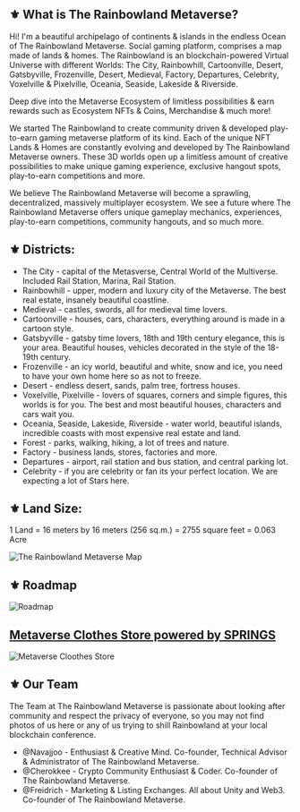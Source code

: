 ## ⚜️ What is The Rainbowland Metaverse?

Hi! I'm a beautiful archipelago of continents & islands in the endless Ocean of The Rainbowland Metaverse. Social gaming platform, comprises a map made of lands & homes. The Rainbowland is an blockchain-powered Virtual Universe with different Worlds: The City, Rainbowhill, Cartoonville, Desert, Gatsbyville, Frozenville, Desert, Medieval, Factory, Departures, Celebrity, Voxelville & Pixelville, Oceania, Seaside, Lakeside & Riverside.

Deep dive into the Metaverse Ecosystem of limitless possibilities & earn rewards such as Ecosystem NFTs & Coins, Merchandise & much more!

We started The Rainbowland to create community driven & developed play-to-earn gaming metaverse platform of its kind.
Each of the unique NFT Lands & Homes are constantly evolving and developed by The Rainbowland Metaverse owners.
These 3D worlds open up a limitless amount of creative possibilities to make unique gaming experience, exclusive hangout spots, play-to-earn competitions and more.

We believe The Rainbowland Metaverse will become a sprawling, decentralized, massively multiplayer ecosystem. 
We see a future where The Rainbowland Metaverse offers unique gameplay mechanics, experiences, play-to-earn competitions, community hangouts, and so much more.

## ⚜️ Districts:
- The City - capital of the Metasverse, Central World of the Multiverse. Included Rail Station, Marina, Rail Station.
- Rainbowhill - upper, modern and luxury city of the Metaverse. The best real estate, insanely beautiful coastline.
- Medieval - castles, swords, all for medieval time lovers.
- Cartoonville - houses, cars, characters, everything around is made in a cartoon style.
- Gatsbyville - gatsby time lovers, 18th and 19th century elegance, this is your area. Beautiful houses, vehicles decorated in the style of the 18-19th century.
- Frozenville - an icy world, beautiful and white, snow and ice, you need to have your own home here so as not to freeze.
- Desert - endless desert, sands, palm tree, fortress houses.
- Voxelville, Pixelville - lovers of squares, corners and simple figures, this worlds is for you. The best and most beautiful houses, characters and cars wait you.
- Oceania, Seaside, Lakeside, Riverside - water world, beautiful islands, incredible coasts with most expensive real estate and land.
- Forest - parks, walking, hiking, a lot of trees and nature.
- Factory - business lands, stores, factories and more.
- Departures - airport, rail station and bus station, and central parking lot.
- Celebrity - if you are celebrity or fan its your perfect location. We are expecting a lot of Stars here.

## ⚜️ Land Size:
1 Land = 16 meters by 16 meters (256 sq.m.) = 2755 square feet = 0.063 Acre

![The Rainbowland Metaverse Map](https://gateway.pinata.cloud/ipfs/QmRgaoeeVLpccXdKroS17icroNdXjLoVGDx5hvgKQRbwQb)

## ⚜️ Roadmap
![Roadmap](https://gateway.pinata.cloud/ipfs/QmbdDHFcWanUddxHR6ZohbaK3cBSdDcnzzp7fj6z24ZQNe)

## [Metaverse Clothes Store powered by SPRINGS](https://metaverse-18.creator-spring.com/)
![Metaverse Cloothes Store](https://gateway.pinata.cloud/ipfs/QmdHaaNxvGoWHytfg738wnzNCsgsHNuhE3L9uK6Z5dGFLq)

## ⚜️ Our Team
The Team at The Rainbowland Metaverse is passionate about looking after community and respect the privacy of everyone, so you may not find photos of us here or any of us trying to shill Rainbowland at your local blockchain conference.

- @Navajjoo - Enthusiast & Creative Mind. Co-founder, Technical Advisor & Administrator of The Rainbowland Metaverse.
- @Cherokkee - Crypto Community Enthusiast & Coder. Co-founder of The Rainbowland Metaverse.
- @Freidrich - Marketing & Listing Exchanges. All about Unity and Web3. Co-founder of The Rainbowland Metaverse.
